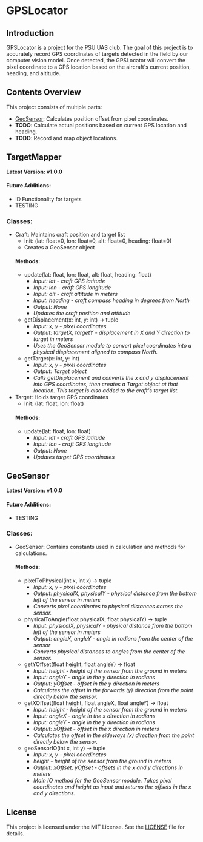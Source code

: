 # GPSLocator



## Introduction
GPSLocator is a project for the PSU UAS club. The goal of this project is to accurately record GPS coordinates of targets detected in the field by our computer vision model. Once detected, the GPSLocator will convert the pixel coordinate to a GPS location based on the aircraft's current position, heading, and altitude. 

## Contents Overview
This project consists of multiple parts:
- [GeoSensor](#geosensor): Calculates position offset from pixel coordinates.
- **TODO**: Calculate actual positions based on current GPS location and heading.
- **TODO**: Record and map object locations.

## TargetMapper

**Latest Version: v1.0.0**
#### Future Additions:
- ID Functionality for targets
- TESTING

### Classes:
- Craft: Maintains craft position and target list
    - Init: (lat: float=0, lon: float=0, alt: float=0, heading: float=0)
    - Creates a GeoSensor object
    #### Methods:
    - update(lat: float, lon: float, alt: float, heading: float)
        - *Input:  lat - craft GPS latitude*
        - *Input:  lon - craft GPS longitude*
        - *Input:  alt - craft altitude in meters*
        - *Input:  heading - craft compass heading in degrees from North*
        - *Output: None*
        - *Updates the craft position and attitude*
    - getDisplacement(x: int, y: int) -> tuple
        - *Input:  x, y - pixel coordinates*
        - *Output: targetX, targetY - displacement in X and Y direction to target in meters*
        - *Uses the GeoSensor module to convert pixel coordinates into a physical displacement aligned to compass North.*
    - getTarget(x: int, y: int)
        - *Input:   x, y - pixel coordinates*
        - *Output:  Target object*
        - *Calls getDisplacement and converts the x and y displacement into GPS coordinates, then creates a Target object at that location. This target is also added to the craft's target list.*
- Target: Holds target GPS coordinates
    - Init: (lat: float, lon: float)
    #### Methods:
    - update(lat: float, lon: float)
        - *Input:  lat - craft GPS latitude*
        - *Input:  lon - craft GPS longitude*
        - *Output: None*
        - *Updates target GPS coordinates*

## GeoSensor

**Latest Version: v1.0.0**
#### Future Additions:
- TESTING

### Classes: 
- GeoSensor: Contains constants used in calculation and methods for calculations.
    #### Methods:
    - pixelToPhysical(int x, int x) -> tuple
        - *Input:  x, y - pixel coordinates*
        - *Output: physicalX, physicalY - physical distance from the bottom left of the sensor in meters*
        - *Converts pixel coordinates to physical distances across the sensor.*
    - physicalToAngle(float physicalX, float physicalY) -> tuple
        - *Input:  physicalX, physicalY - physical distance from the bottom left of the sensor in meters*
        - *Output: angleX, angleY - angle in radians from the center of the sensor*
        - *Converts physical distances to angles from the center of the sensor.*
    - getYOffset(float height, float angleY) -> float
        - *Input:  height - height of the sensor from the ground in meters*
        - *Input:  angleY - angle in the y direction in radians*
        - *Output: yOffset - offset in the y direction in meters*
        - *Calculates the offset in the forwards (y) direction from the point directly below the sensor.*
    - getXOffset(float height, float angleX, float angleY) -> float
        - *Input:  height - height of the sensor from the ground in meters*
        - *Input:  angleX - angle in the x direction in radians*
        - *Input:  angleY - angle in the y direction in radians*
        - *Output: xOffset - offset in the x direction in meters*
        - *Calculates the offset in the sideways (x) direction from the point directly below the sensor.*
    - geoSensorIO(int x, int y) -> tuple
        - *Input:  x, y - pixel coordinates*
        - *height - height of the sensor from the ground in meters*
        - *Output: xOffset, yOffset - offsets in the x and y directions in meters*
        - *Main IO method for the GeoSensor module. Takes pixel coordinates and height as input and returns the offsets in the x and y directions.*

## License
This project is licensed under the MIT License. See the [LICENSE](LICENSE) file for details.
